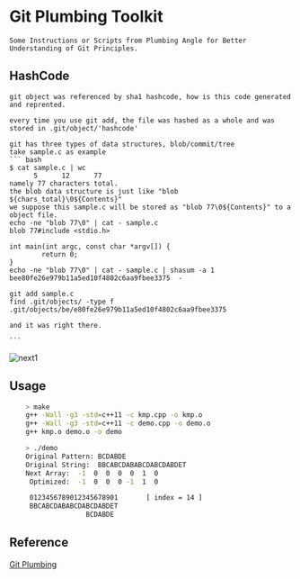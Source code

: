 # Git Plumbing Toolkit
    Some Instructions or Scripts from Plumbing Angle for Better Understanding of Git Principles.

## HashCode
    git object was referenced by sha1 hashcode, how is this code generated and reprented.

    every time you use git add, the file was hashed as a whole and was stored in .git/object/'hashcode'

    git has three types of data structures, blob/commit/tree
    take sample.c as example
    ``` bash
    $ cat sample.c | wc
          5      12      77
    namely 77 characters total. 
    the blob data structure is just like "blob ${chars_total}\0${Contents}"
    we suppose this sample.c will be stored as "blob 77\0${Contents}" to a object file.
    echo -ne "blob 77\0" | cat - sample.c
    blob 77#include <stdio.h>

    int main(int argc, const char *argv[]) {
            return 0;
    }
    echo -ne "blob 77\0" | cat - sample.c | shasum -a 1
    bee80fe26e979b11a5ed10f4802c6aa9fbee3375  -

    git add sample.c
    find .git/objects/ -type f
    .git/objects/be/e80fe26e979b11a5ed10f4802c6aa9fbee3375

    and it was right there.

    ```
![next1](http://img1.tuicool.com/2E36nuQ.png!web)


## Usage

```bash    
    > make
    g++ -Wall -g3 -std=c++11 -c kmp.cpp -o kmp.o
    g++ -Wall -g3 -std=c++11 -c demo.cpp -o demo.o
    g++ kmp.o demo.o -o demo

    > ./demo 
    Original Pattern: BCDABDE
    Original String:  BBCABCDABABCDABCDABDET
    Next Array:  -1  0  0  0  0  1  0
     Optimized:  -1  0  0  0 -1  1  0

     0123456789012345678901       [ index = 14 ]
     BBCABCDABABCDABCDABDET
                   BCDABDE

```    

## Reference 

[Git Plumbing](http://git.oschina.net/progit/9-Git-%E5%86%85%E9%83%A8%E5%8E%9F%E7%90%86.html)
